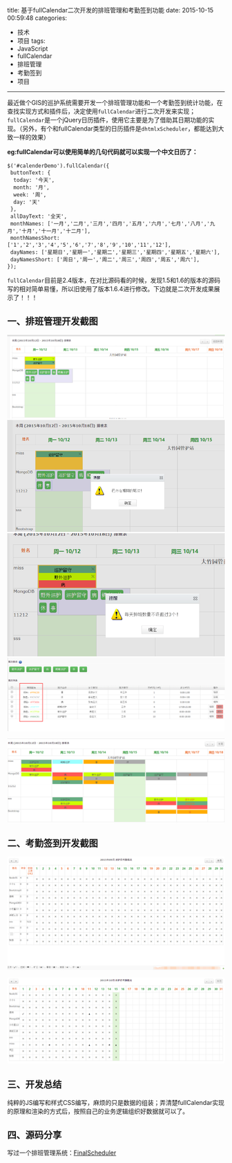 title: 基于fullCalendar二次开发的排班管理和考勤签到功能
date: 2015-10-15 00:59:48
categories:
- 技术
- 项目
tags:
- JavaScript
- fullCalendar
- 排班管理
- 考勤签到
- 项目
---

最近做个GIS的巡护系统需要开发一个排班管理功能和一个考勤签到统计功能，在查找实现方式和插件后，决定使用`fullCalendar`进行二次开发来实现；`fullCalendar`是一个jQuery日历插件，使用它主要是为了借助其日期功能的实现。（另外，有个和fullCalendar类型的日历插件是`dhtmlxScheduler`，都能达到大致一样的效果）

<!-- more -->

**eg:fullCalendar可以使用简单的几句代码就可以实现一个中文日历了：**

    $('#calenderDemo').fullCalendar({
     buttonText: {
      today: '今天',
      month: '月',
      week: '周',
      day: '天'
     },
     allDayText: '全天',
     monthNames: ['一月','二月','三月','四月','五月','六月','七月','八月','九月','十月','十一月','十二月'],
     monthNamesShort: ['1','2','3','4','5','6','7','8','9','10','11','12'],
     dayNames: ['星期日','星期一','星期二','星期三','星期四','星期五','星期六'],
     dayNamesShort: ['周日','周一','周二','周三','周四','周五','周六'],
    });

`fullCalendar`目前是2.4版本，在对比源码看的时候，发现1.5和1.6的版本的源码写的相对简单易懂，所以旧使用了版本1.6.4进行修改。下边就是二次开发成果展示了！！！

## 一、排班管理开发截图


![排班的添加][1]
![排班的班次控制：不能添加相同班次][2]
![排班的班次控制：一天不能添加超过3个班次][3]
![额外的功能：班次的维护，班次颜色设定和顺序修改][4]

![设定的排班保存数据库后结果展示][5]

## 二、考勤签到开发截图

![考勤签到9月份][6]

![考勤签到10月份][7]

## 三、开发总结

纯粹的JS编写和样式CSS编写，麻烦的只是数据的组装；弄清楚fullCalendar实现的原理和渲染的方式后，按照自己的业务逻辑组织好数据就可以了。

## 四、源码分享

写过一个排班管理系统：[FinalScheduler][8]

 

  [1]: /static/img/fullcalendar_paiban_add.png
  [2]: /static/img/fullcalendar_paiban_ctrol1.png
  [3]: /static/img/fullcalendar_paiban_ctrol2.png
  [4]: /static/img/fullcalendar_plan_setting.png
  [5]: /static/img/fullcalendar_paiban_view.png
  [6]: /static/img/fullcalendar_check_1.png
  [7]: /static/img/fullcalendar_check_2.png
  [8]: https://github.com/giscafer/FinalScheduler
  